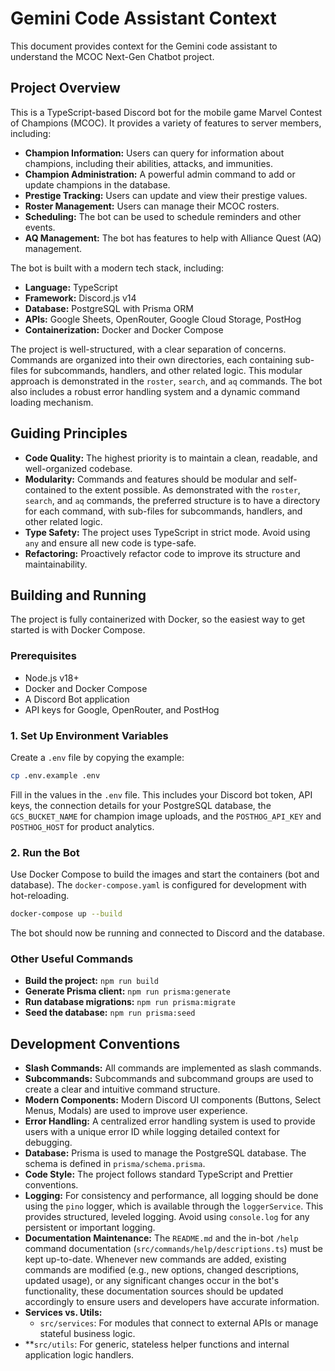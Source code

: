 # Gemini Code Assistant Context

This document provides context for the Gemini code assistant to understand the MCOC Next-Gen Chatbot project.

## Project Overview

This is a TypeScript-based Discord bot for the mobile game Marvel Contest of Champions (MCOC). It provides a variety of features to server members, including:

*   **Champion Information:** Users can query for information about champions, including their abilities, attacks, and immunities.
*   **Champion Administration:** A powerful admin command to add or update champions in the database.
*   **Prestige Tracking:** Users can update and view their prestige values.
*   **Roster Management:** Users can manage their MCOC rosters.
*   **Scheduling:** The bot can be used to schedule reminders and other events.
*   **AQ Management:** The bot has features to help with Alliance Quest (AQ) management.

The bot is built with a modern tech stack, including:

*   **Language:** TypeScript
*   **Framework:** Discord.js v14
*   **Database:** PostgreSQL with Prisma ORM
*   **APIs:** Google Sheets, OpenRouter, Google Cloud Storage, PostHog
*   **Containerization:** Docker and Docker Compose

The project is well-structured, with a clear separation of concerns. Commands are organized into their own directories, each containing sub-files for subcommands, handlers, and other related logic. This modular approach is demonstrated in the `roster`, `search`, and `aq` commands. The bot also includes a robust error handling system and a dynamic command loading mechanism.

## Guiding Principles

*   **Code Quality:** The highest priority is to maintain a clean, readable, and well-organized codebase.
*   **Modularity:** Commands and features should be modular and self-contained to the extent possible. As demonstrated with the `roster`, `search`, and `aq` commands, the preferred structure is to have a directory for each command, with sub-files for subcommands, handlers, and other related logic.
*   **Type Safety:** The project uses TypeScript in strict mode. Avoid using `any` and ensure all new code is type-safe.
*   **Refactoring:** Proactively refactor code to improve its structure and maintainability.

## Building and Running

The project is fully containerized with Docker, so the easiest way to get started is with Docker Compose.

### Prerequisites

*   Node.js v18+
*   Docker and Docker Compose
*   A Discord Bot application
*   API keys for Google, OpenRouter, and PostHog

### 1. Set Up Environment Variables

Create a `.env` file by copying the example:

```bash
cp .env.example .env
```

Fill in the values in the `.env` file. This includes your Discord bot token, API keys, the connection details for your PostgreSQL database, the `GCS_BUCKET_NAME` for champion image uploads, and the `POSTHOG_API_KEY` and `POSTHOG_HOST` for product analytics.

### 2. Run the Bot

Use Docker Compose to build the images and start the containers (bot and database). The `docker-compose.yaml` is configured for development with hot-reloading.

```bash
docker-compose up --build
```

The bot should now be running and connected to Discord and the database.

### Other Useful Commands

*   **Build the project:** `npm run build`
*   **Generate Prisma client:** `npm run prisma:generate`
*   **Run database migrations:** `npm run prisma:migrate`
*   **Seed the database:** `npm run prisma:seed`

## Development Conventions

*   **Slash Commands:** All commands are implemented as slash commands.
*   **Subcommands:** Subcommands and subcommand groups are used to create a clear and intuitive command structure.
*   **Modern Components:** Modern Discord UI components (Buttons, Select Menus, Modals) are used to improve user experience.
*   **Error Handling:** A centralized error handling system is used to provide users with a unique error ID while logging detailed context for debugging.
*   **Database:** Prisma is used to manage the PostgreSQL database. The schema is defined in `prisma/schema.prisma`.
*   **Code Style:** The project follows standard TypeScript and Prettier conventions.
*   **Logging:** For consistency and performance, all logging should be done using the `pino` logger, which is available through the `loggerService`. This provides structured, leveled logging. Avoid using `console.log` for any persistent or important logging.
*   **Documentation Maintenance:** The `README.md` and the in-bot `/help` command documentation (`src/commands/help/descriptions.ts`) must be kept up-to-date. Whenever new commands are added, existing commands are modified (e.g., new options, changed descriptions, updated usage), or any significant changes occur in the bot's functionality, these documentation sources should be updated accordingly to ensure users and developers have accurate information.
*   **Services vs. Utils:**
    *   `src/services`: For modules that connect to external APIs or manage stateful business logic.
*   **`src/utils`: For generic, stateless helper functions and internal application logic handlers.
